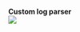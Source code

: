 <b>Custom log parser</b><br />
<img src='http://custom-log-parser.googlecode.com/svn/trunk/LogParser/WebContent/images/cat_paper.gif'>